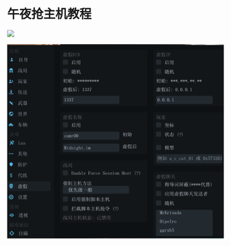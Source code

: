 # 午夜抢主机教程

![](../../.gitbook/assets/d67e86a9aba7120d005830243180a93f\_1643560175656-bbe1335b-35a8-4ae5-b551-606b2ab52d66\_x-oss-process=image%2Fresize%2Cw\_733%2Climit\_0.png)

![](<../../.gitbook/assets/image (293).png>)
